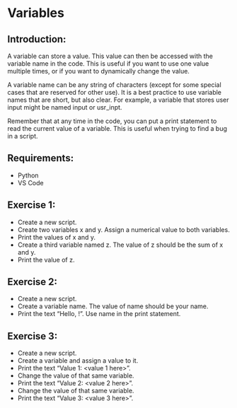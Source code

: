 # Variables

## Introduction:
A variable can store a value. This value can then be accessed with the variable name in the code. This is useful if you want to use one value multiple times, or if you want to dynamically change the value.  

A variable name can be any string of characters (except for some special cases that are reserved for other use). It is a best practice to use variable names that are short, but also clear. For example, a variable that stores user input might be named input or usr_inpt.  

Remember that at any time in the code, you can put a print statement to read the current value of a variable. This is useful when trying to find a bug in a script.  

## Requirements:
- Python
- VS Code

## Exercise 1:
- Create a new script.
- Create two variables x and y. Assign a numerical value to both variables.
- Print the values of x and y.
- Create a third variable named z. The value of z should be the sum of x and y.
- Print the value of z.

## Exercise 2:
- Create a new script.
- Create a variable name. The value of name should be your name.
- Print the text “Hello, <your name here>!”. Use name in the print statement.



## Exercise 3:
- Create a new script.
- Create a variable and assign a value to it.
- Print the text “Value 1: <value 1 here>”.
- Change the value of that same variable.
- Print the text “Value 2: <value 2 here>”.
- Change the value of that same variable.
- Print the text “Value 3: <value 3 here>”.


